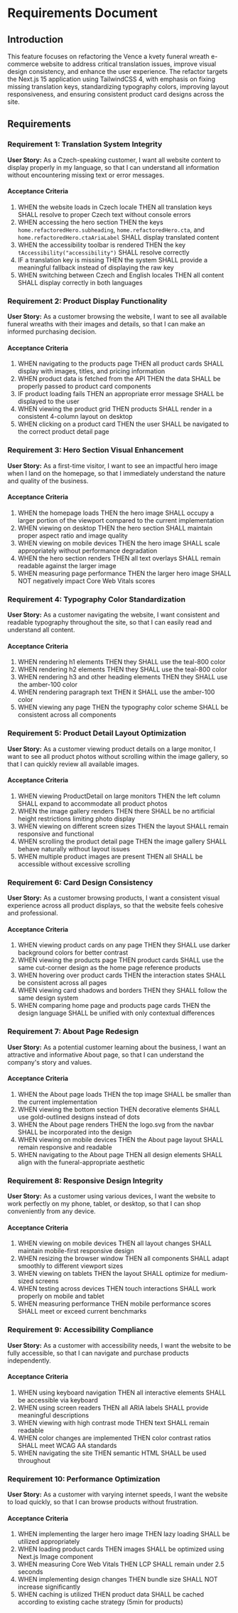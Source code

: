 # Requirements Document

## Introduction

This feature focuses on refactoring the Vence a kvety funeral wreath e-commerce website to address critical translation issues, improve visual design consistency, and enhance the user experience. The refactor targets the Next.js 15 application using TailwindCSS 4, with emphasis on fixing missing translation keys, standardizing typography colors, improving layout responsiveness, and ensuring consistent product card designs across the site.

## Requirements

### Requirement 1: Translation System Integrity

**User Story:** As a Czech-speaking customer, I want all website content to display properly in my language, so that I can understand all information without encountering missing text or error messages.

#### Acceptance Criteria

1. WHEN the website loads in Czech locale THEN all translation keys SHALL resolve to proper Czech text without console errors
2. WHEN accessing the hero section THEN the keys `home.refactoredHero.subheading`, `home.refactoredHero.cta`, and `home.refactoredHero.ctaAriaLabel` SHALL display translated content
3. WHEN the accessibility toolbar is rendered THEN the key `tAccessibility("accessibility")` SHALL resolve correctly
4. IF a translation key is missing THEN the system SHALL provide a meaningful fallback instead of displaying the raw key
5. WHEN switching between Czech and English locales THEN all content SHALL display correctly in both languages

### Requirement 2: Product Display Functionality

**User Story:** As a customer browsing the website, I want to see all available funeral wreaths with their images and details, so that I can make an informed purchasing decision.

#### Acceptance Criteria

1. WHEN navigating to the products page THEN all product cards SHALL display with images, titles, and pricing information
2. WHEN product data is fetched from the API THEN the data SHALL be properly passed to product card components
3. IF product loading fails THEN an appropriate error message SHALL be displayed to the user
4. WHEN viewing the product grid THEN products SHALL render in a consistent 4-column layout on desktop
5. WHEN clicking on a product card THEN the user SHALL be navigated to the correct product detail page

### Requirement 3: Hero Section Visual Enhancement

**User Story:** As a first-time visitor, I want to see an impactful hero image when I land on the homepage, so that I immediately understand the nature and quality of the business.

#### Acceptance Criteria

1. WHEN the homepage loads THEN the hero image SHALL occupy a larger portion of the viewport compared to the current implementation
2. WHEN viewing on desktop THEN the hero section SHALL maintain proper aspect ratio and image quality
3. WHEN viewing on mobile devices THEN the hero image SHALL scale appropriately without performance degradation
4. WHEN the hero section renders THEN all text overlays SHALL remain readable against the larger image
5. WHEN measuring page performance THEN the larger hero image SHALL NOT negatively impact Core Web Vitals scores

### Requirement 4: Typography Color Standardization

**User Story:** As a customer navigating the website, I want consistent and readable typography throughout the site, so that I can easily read and understand all content.

#### Acceptance Criteria

1. WHEN rendering h1 elements THEN they SHALL use the teal-800 color
2. WHEN rendering h2 elements THEN they SHALL use the teal-800 color
3. WHEN rendering h3 and other heading elements THEN they SHALL use the amber-100 color
4. WHEN rendering paragraph text THEN it SHALL use the amber-100 color
5. WHEN viewing any page THEN the typography color scheme SHALL be consistent across all components

### Requirement 5: Product Detail Layout Optimization

**User Story:** As a customer viewing product details on a large monitor, I want to see all product photos without scrolling within the image gallery, so that I can quickly review all available images.

#### Acceptance Criteria

1. WHEN viewing ProductDetail on large monitors THEN the left column SHALL expand to accommodate all product photos
2. WHEN the image gallery renders THEN there SHALL be no artificial height restrictions limiting photo display
3. WHEN viewing on different screen sizes THEN the layout SHALL remain responsive and functional
4. WHEN scrolling the product detail page THEN the image gallery SHALL behave naturally without layout issues
5. WHEN multiple product images are present THEN all SHALL be accessible without excessive scrolling

### Requirement 6: Card Design Consistency

**User Story:** As a customer browsing products, I want a consistent visual experience across all product displays, so that the website feels cohesive and professional.

#### Acceptance Criteria

1. WHEN viewing product cards on any page THEN they SHALL use darker background colors for better contrast
2. WHEN viewing the products page THEN product cards SHALL use the same cut-corner design as the home page reference products
3. WHEN hovering over product cards THEN the interaction states SHALL be consistent across all pages
4. WHEN viewing card shadows and borders THEN they SHALL follow the same design system
5. WHEN comparing home page and products page cards THEN the design language SHALL be unified with only contextual differences

### Requirement 7: About Page Redesign

**User Story:** As a potential customer learning about the business, I want an attractive and informative About page, so that I can understand the company's story and values.

#### Acceptance Criteria

1. WHEN the About page loads THEN the top image SHALL be smaller than the current implementation
2. WHEN viewing the bottom section THEN decorative elements SHALL use gold-outlined designs instead of dots
3. WHEN the About page renders THEN the logo.svg from the navbar SHALL be incorporated into the design
4. WHEN viewing on mobile devices THEN the About page layout SHALL remain responsive and readable
5. WHEN navigating to the About page THEN all design elements SHALL align with the funeral-appropriate aesthetic

### Requirement 8: Responsive Design Integrity

**User Story:** As a customer using various devices, I want the website to work perfectly on my phone, tablet, or desktop, so that I can shop conveniently from any device.

#### Acceptance Criteria

1. WHEN viewing on mobile devices THEN all layout changes SHALL maintain mobile-first responsive design
2. WHEN resizing the browser window THEN all components SHALL adapt smoothly to different viewport sizes
3. WHEN viewing on tablets THEN the layout SHALL optimize for medium-sized screens
4. WHEN testing across devices THEN touch interactions SHALL work properly on mobile and tablet
5. WHEN measuring performance THEN mobile performance scores SHALL meet or exceed current benchmarks

### Requirement 9: Accessibility Compliance

**User Story:** As a customer with accessibility needs, I want the website to be fully accessible, so that I can navigate and purchase products independently.

#### Acceptance Criteria

1. WHEN using keyboard navigation THEN all interactive elements SHALL be accessible via keyboard
2. WHEN using screen readers THEN all ARIA labels SHALL provide meaningful descriptions
3. WHEN viewing with high contrast mode THEN text SHALL remain readable
4. WHEN color changes are implemented THEN color contrast ratios SHALL meet WCAG AA standards
5. WHEN navigating the site THEN semantic HTML SHALL be used throughout

### Requirement 10: Performance Optimization

**User Story:** As a customer with varying internet speeds, I want the website to load quickly, so that I can browse products without frustration.

#### Acceptance Criteria

1. WHEN implementing the larger hero image THEN lazy loading SHALL be utilized appropriately
2. WHEN loading product cards THEN images SHALL be optimized using Next.js Image component
3. WHEN measuring Core Web Vitals THEN LCP SHALL remain under 2.5 seconds
4. WHEN implementing design changes THEN bundle size SHALL NOT increase significantly
5. WHEN caching is utilized THEN product data SHALL be cached according to existing cache strategy (5min for products)

